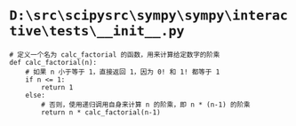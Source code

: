 # `D:\src\scipysrc\sympy\sympy\interactive\tests\__init__.py`

```
# 定义一个名为 calc_factorial 的函数，用来计算给定数字的阶乘
def calc_factorial(n):
    # 如果 n 小于等于 1，直接返回 1，因为 0! 和 1! 都等于 1
    if n <= 1:
        return 1
    else:
        # 否则，使用递归调用自身来计算 n 的阶乘，即 n * (n-1) 的阶乘
        return n * calc_factorial(n-1)
```
